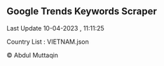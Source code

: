 

## Google Trends Keywords Scraper 
 
Last Update 10-04-2023 , 11:11:25

Country List :
VIETNAM.json



© Abdul Muttaqin 
